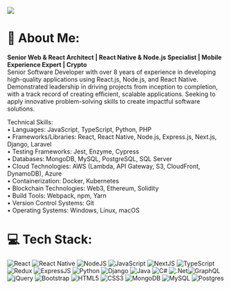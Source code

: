[![](https://visitcount.itsvg.in/api?id=venus617&icon=0&color=0)](https://visitcount.itsvg.in)

# 💫 About Me: 
**Senior Web & React Architect | React Native & Node.js Specialist | Mobile Experience Expert | Crypto**<br>
Senior Software Developer with over 8 years of experience in developing high-quality applications using React.js, Node.js, and React Native. Demonstrated leadership in driving projects from inception to completion, with a track record of creating efficient, scalable applications. Seeking to apply innovative problem-solving skills to create impactful software solutions.

Technical Skills:\
• Languages: JavaScript, TypeScript, Python, PHP\
• Frameworks/Libraries: React, React Native, Node.js, Express.js, Next.js, Django, Laravel\
• Testing Frameworks: Jest, Enzyme, Cypress\
• Databases: MongoDB, MySQL, PostgreSQL, SQL Server\
• Cloud Technologies: AWS (Lambda, API Gateway, S3, CloudFront, DynamoDB), Azure\
• Containerization: Docker, Kubernetes\
• Blockchain Technologies: Web3, Ethereum, Solidity\
• Build Tools: Webpack, npm, Yarn\
• Version Control Systems: Git\
• Operating Systems: Windows, Linux, macOS



# 💻 Tech Stack:
![React](https://img.shields.io/badge/React-%2320232a.svg?style=flat&logo=react&logoColor=%2361DAFB) ![React Native](https://img.shields.io/badge/react_native-%2320232a.svg?style=flat&logo=react&logoColor=%2361DAFB) ![NodeJS](https://img.shields.io/badge/NodeJS-%23E0234E.svg?style=flat&logo=nodejs&logoColor=white) ![JavaScript](https://img.shields.io/badge/JavaScript-%23E0234E.svg?style=flat&logo=javascript&logoColor=white)  ![NextJS](https://img.shields.io/badge/NextJS-%23E0234E.svg?style=flat&logo=nextjs&logoColor=white) ![TypeScript](https://img.shields.io/badge/TypeScript-%23007ACC.svg?style=flat&logo=typescript&logoColor=white) ![Redux](https://img.shields.io/badge/Redux-%23593d88.svg?style=flat&logo=redux&logoColor=white) ![ExpressJS](https://img.shields.io/badge/ExpressJS-%23E0234E.svg?style=flat&logo=expressjs&logoColor=white) ![Python](https://img.shields.io/badge/Python-%23E0234E.svg?style=flat&logo=python&logoColor=white) ![Django](https://img.shields.io/badge/Django-%23E0234E.svg?style=flat&logo=django&logoColor=white) ![Java](https://img.shields.io/badge/Java-%23E0234E.svg?style=flat&logo=java&logoColor=white) ![C#](https://img.shields.io/badge/c%23-%23239120.svg?style=flat&logo=c-sharp&logoColor=white) ![.Net](https://img.shields.io/badge/.NET-5C2D91?style=flat&logo=.net&logoColor=white)![GraphQL](https://img.shields.io/badge/GraphQL-%23E0234E.svg?style=flat&logo=graphql&logoColor=white) ![jQuery](https://img.shields.io/badge/jQuery-%23E0234E.svg?style=flat&logo=jquery&logoColor=white) ![Bootstrap](https://img.shields.io/badge/bootstrap-%23323330.svg?style=flat&logo=bootstrap&logoColor=%23F7DF1E) ![HTML5](https://img.shields.io/badge/HTML5-%23E34F26.svg?style=flat&logo=html5&logoColor=white) ![CSS3](https://img.shields.io/badge/CSS3-%231572B6.svg?style=flat&logo=css3&logoColor=white) ![MongoDB](https://img.shields.io/badge/MongoDB-%234ea94b.svg?style=flat&logo=mongodb&logoColor=white) ![MySQL](https://img.shields.io/badge/MySQL-%2300f.svg?style=flat&logo=mysql&logoColor=white) ![Postgres](https://img.shields.io/badge/Postgres-%23316192.svg?style=flat&logo=postgresql&logoColor=white)

<!-- Proudly created with GPRM ( https://gprm.itsvg.in ) -->

